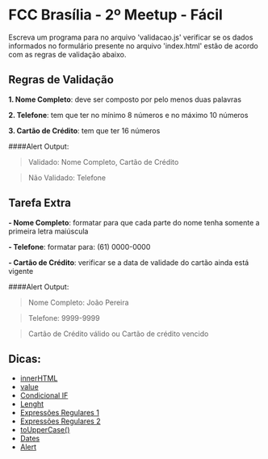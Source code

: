 # FCC Brasília - 2º Meetup - Fácil

Escreva um programa para no arquivo 'validacao.js' verificar se os dados informados no formulário presente no arquivo 'index.html' estão de acordo com as regras de validação abaixo.

## Regras de Validação

**1. Nome Completo**: deve ser composto por pelo menos duas palavras
  
**2. Telefone**: tem que ter no mínimo 8 números e no máximo 10 números

**3. Cartão de Crédito**: tem que ter 16 números

####Alert Output:

>Validado: Nome Completo, Cartão de Crédito

>Não Validado: Telefone


## Tarefa Extra
**- Nome Completo**: formatar para que cada parte do nome tenha somente a primeira letra maiúscula

**- Telefone**: formatar para: (61) 0000-0000
  
**- Cartão de Crédito**: verificar se a data de validade do cartão ainda está vigente

####Alert Output:

>Nome Completo: João Pereira

>Telefone: 9999-9999

>Cartão de Crédito válido ou Cartão de crédito vencido

## Dicas:
* [innerHTML](http://www.w3schools.com/jsref/prop_html_innerhtml.asp)
* [value](http://www.w3schools.com/jsref/prop_text_value.asp)
* [Condicional IF](https://developer.mozilla.org/pt-BR/docs/Web/JavaScript/Reference/Statements/if...else)
* [Lenght](http://www.w3schools.com/jsref/jsref_length_string.asp)
* [Expressões Regulares 1](https://developer.mozilla.org/pt-BR/docs/Web/JavaScript/Guide/Regular_Expressions)
* [Expressões Regulares 2](http://eloquentjavascript.net/09_regexp.html)
* [toUpperCase()](http://www.w3schools.com/jsref/jsref_touppercase.asp)
* [Dates](http://www.w3schools.com/js/js_dates.asp)
* [Alert](http://www.w3schools.com/jsref/met_win_alert.asp)


